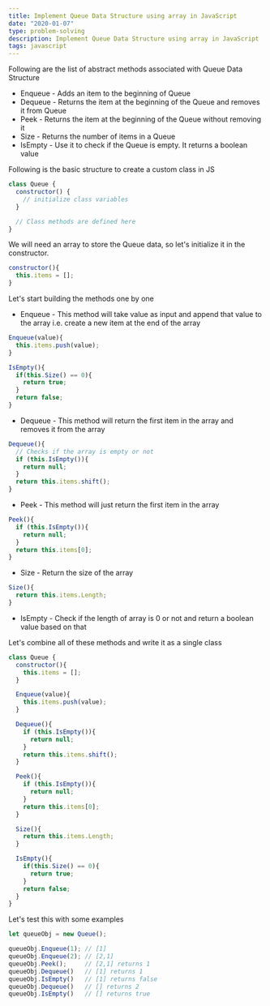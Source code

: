 ```yaml
---
title: Implement Queue Data Structure using array in JavaScript
date: "2020-01-07"
type: problem-solving
description: Implement Queue Data Structure using array in JavaScript
tags: javascript
---
```


Following are the list of abstract methods associated with Queue Data Structure

- Enqueue - Adds an item to the beginning of Queue
- Dequeue - Returns the item at the beginning of the Queue and removes it from Queue
- Peek - Returns the item at the beginning of the Queue without removing it
- Size - Returns the number of items in a Queue
- IsEmpty - Use it to check if the Queue is empty. It returns a boolean value

Following is the basic structure to create a custom class in JS

```javascript
class Queue {
  constructor() {
    // initialize class variables
  }

  // Class methods are defined here
}
```

We will need an array to store the Queue data, so let's initialize it in the constructor.

```javascript
constructor(){
  this.items = [];
}
```
Let's start building the methods one by one

- Enqueue - This method will take value as input and append that value to the array i.e. create a new item at the end of the array

```javascript
Enqueue(value){
  this.items.push(value);
}
```

```javascript
IsEmpty(){
  if(this.Size() == 0){
    return true;
  }
  return false;
}
```

- Dequeue - This method will return the first item in the array and removes it from the array

```javascript
Dequeue(){
  // Checks if the array is empty or not
  if (this.IsEmpty()){
    return null;
  }
  return this.items.shift();
}
```

- Peek - This method will just return the first item in the array

```javascript
Peek(){
  if (this.IsEmpty()){
    return null;
  }
  return this.items[0];
}
```

- Size - Return the size of the array

```javascript
Size(){
  return this.items.Length;
}
```

- IsEmpty - Check if the length of array is 0 or not and return a boolean value based on that


Let's combine all of these methods and write it as a single class

```javascript
class Queue {
  constructor(){
    this.items = [];
  }

  Enqueue(value){
    this.items.push(value);
  }

  Dequeue(){
    if (this.IsEmpty()){
      return null;
    }
    return this.items.shift();
  }

  Peek(){
    if (this.IsEmpty()){
      return null;
    }
    return this.items[0];
  }

  Size(){
    return this.items.Length;
  }

  IsEmpty(){
    if(this.Size() == 0){
      return true;
    }
    return false;
  }
}
```

Let's test this with some examples

```javascript
let queueObj = new Queue();

queueObj.Enqueue(1); // [1]
queueObj.Enqueue(2); // [2,1]
queueObj.Peek();     // [2,1] returns 1
queueObj.Dequeue()   // [1] returns 1
queueObj.IsEmpty()   // [1] returns false
queueObj.Dequeue()   // [] returns 2
queueObj.IsEmpty()   // [] returns true
```
